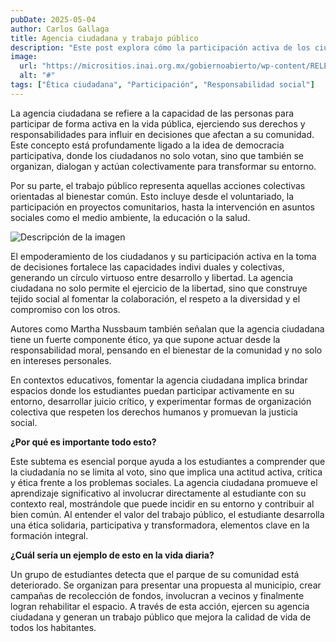 ```yaml
---
pubDate: 2025-05-04
author: Carlos Gallaga
title: Agencia ciudadana y trabajo público
description: "Este post explora cómo la participación activa de los ciudadanos, conocida como agencia ciudadana, fortalece la vida democrática y promueve el bien común a través del trabajo público."
image:
  url: "https://micrositios.inai.org.mx/gobiernoabierto/wp-content/RELEASE/img/mod-04-poster.svg"
  alt: "#"
tags: ["Ética ciudadana", "Participación", "Responsabilidad social"]
---
```


La agencia ciudadana se refiere a la capacidad de las personas para participar de forma activa en la vida pública, ejerciendo sus derechos y responsabilidades para influir en decisiones que afectan a su comunidad. Este concepto está profundamente ligado a la idea de democracia participativa, donde los ciudadanos no solo votan, sino que también se organizan, dialogan y actúan colectivamente para transformar su entorno.

Por su parte, el trabajo público representa aquellas acciones colectivas orientadas al bienestar común. Esto incluye desde el voluntariado, la participación en proyectos comunitarios, hasta la intervención en asuntos sociales como el medio ambiente, la educación o la salud.

![Descripción de la imagen](/images/Imagen1.png)

El empoderamiento de los ciudadanos y su participación activa en la toma de decisiones fortalece las capacidades indivi  duales y colectivas, generando un círculo virtuoso entre desarrollo y libertad. La agencia ciudadana no solo permite el ejercicio de la libertad, sino que construye tejido social al fomentar la colaboración, el respeto a la diversidad y el compromiso con los otros.

Autores como Martha Nussbaum también señalan que la agencia ciudadana tiene un fuerte componente ético, ya que supone actuar desde la responsabilidad moral, pensando en el bienestar de la comunidad y no solo en intereses personales.

En contextos educativos, fomentar la agencia ciudadana implica brindar espacios donde los estudiantes puedan participar activamente en su entorno, desarrollar juicio crítico, y experimentar formas de organización colectiva que respeten los derechos humanos y promuevan la justicia social. 

**¿Por qué es importante todo esto?**

Este subtema es esencial porque ayuda a los estudiantes a comprender que la ciudadanía no se limita al voto, sino que implica una actitud activa, crítica y ética frente a los problemas sociales. La agencia ciudadana promueve el aprendizaje significativo al involucrar directamente al estudiante con su contexto real, mostrándole que puede incidir en su entorno y contribuir al bien común. Al entender el valor del trabajo público, el estudiante desarrolla una ética solidaria, participativa y transformadora, elementos clave en la formación integral.

**¿Cuál sería un ejemplo de esto en la vida diaria?**

Un grupo de estudiantes detecta que el parque de su comunidad está deteriorado. Se organizan para presentar una propuesta al municipio, crear campañas de recolección de fondos, involucran a vecinos y finalmente logran rehabilitar el espacio. A través de esta acción, ejercen su agencia ciudadana y generan un trabajo público que mejora la calidad de vida de todos los habitantes.


